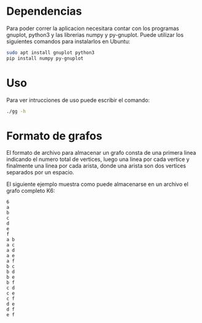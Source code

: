 # Dependencias

Para poder correr la aplicacion necesitara contar con los programas gnuplot, 
python3 y las librerias numpy y py-gnuplot. Puede utilizar los siguientes 
comandos para instalarlos en Ubuntu:

```bash
sudo apt install gnuplot python3
pip install numpy py-gnuplot
```
# Uso

Para ver intrucciones de uso puede escribir el comando:

```bash
./gg -h
```

# Formato de grafos

El formato de archivo para almacenar un grafo consta de una primera linea 
indicando el numero total de vertices, luego una linea por cada vertice 
y finalmente una linea por cada arista, donde una arista son dos vertices 
separados por un espacio.

El siguiente ejemplo muestra como puede almacenarse en un archivo el grafo 
completo K6:

```
6
a
b
c
d
e
f
a b
a c
a d
a e
a f
b c
b d
b e
b f
c d
c e
c f
d e
d f
e f
```

